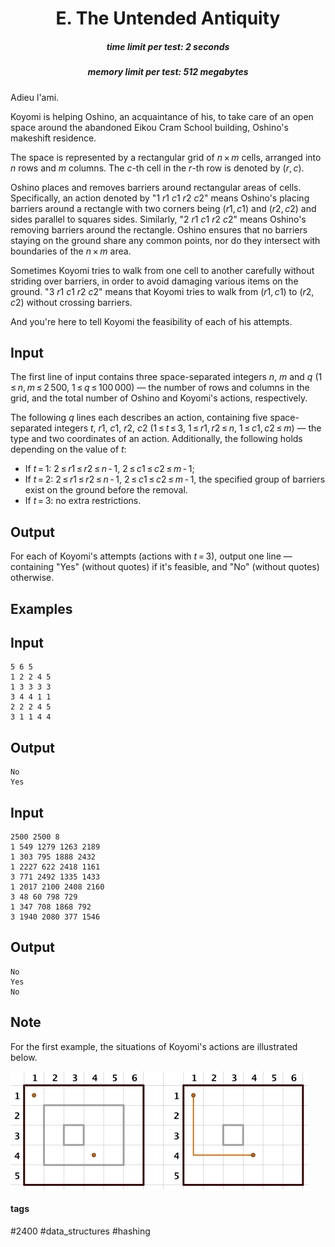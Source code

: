 <h1 style='text-align: center;'> E. The Untended Antiquity</h1>

<h5 style='text-align: center;'>time limit per test: 2 seconds</h5>
<h5 style='text-align: center;'>memory limit per test: 512 megabytes</h5>

Adieu l'ami.

Koyomi is helping Oshino, an acquaintance of his, to take care of an open space around the abandoned Eikou Cram School building, Oshino's makeshift residence.

The space is represented by a rectangular grid of *n* × *m* cells, arranged into *n* rows and *m* columns. The *c*-th cell in the *r*-th row is denoted by (*r*, *c*).

Oshino places and removes barriers around rectangular areas of cells. Specifically, an action denoted by "1 *r*1 *c*1 *r*2 *c*2" means Oshino's placing barriers around a rectangle with two corners being (*r*1, *c*1) and (*r*2, *c*2) and sides parallel to squares sides. Similarly, "2 *r*1 *c*1 *r*2 *c*2" means Oshino's removing barriers around the rectangle. Oshino ensures that no barriers staying on the ground share any common points, nor do they intersect with boundaries of the *n* × *m* area.

Sometimes Koyomi tries to walk from one cell to another carefully without striding over barriers, in order to avoid damaging various items on the ground. "3 *r*1 *c*1 *r*2 *c*2" means that Koyomi tries to walk from (*r*1, *c*1) to (*r*2, *c*2) without crossing barriers.

And you're here to tell Koyomi the feasibility of each of his attempts.

## Input

The first line of input contains three space-separated integers *n*, *m* and *q* (1 ≤ *n*, *m* ≤ 2 500, 1 ≤ *q* ≤ 100 000) — the number of rows and columns in the grid, and the total number of Oshino and Koyomi's actions, respectively.

The following *q* lines each describes an action, containing five space-separated integers *t*, *r*1, *c*1, *r*2, *c*2 (1 ≤ *t* ≤ 3, 1 ≤ *r*1, *r*2 ≤ *n*, 1 ≤ *c*1, *c*2 ≤ *m*) — the type and two coordinates of an action. Additionally, the following holds depending on the value of *t*: 

* If *t* = 1: 2 ≤ *r*1 ≤ *r*2 ≤ *n* - 1, 2 ≤ *c*1 ≤ *c*2 ≤ *m* - 1;
* If *t* = 2: 2 ≤ *r*1 ≤ *r*2 ≤ *n* - 1, 2 ≤ *c*1 ≤ *c*2 ≤ *m* - 1, the specified group of barriers exist on the ground before the removal.
* If *t* = 3: no extra restrictions.
## Output

For each of Koyomi's attempts (actions with *t* = 3), output one line — containing "Yes" (without quotes) if it's feasible, and "No" (without quotes) otherwise.

## Examples

## Input


```
5 6 5  
1 2 2 4 5  
1 3 3 3 3  
3 4 4 1 1  
2 2 2 4 5  
3 1 1 4 4  

```
## Output


```
No  
Yes  

```
## Input


```
2500 2500 8  
1 549 1279 1263 2189  
1 303 795 1888 2432  
1 2227 622 2418 1161  
3 771 2492 1335 1433  
1 2017 2100 2408 2160  
3 48 60 798 729  
1 347 708 1868 792  
3 1940 2080 377 1546  

```
## Output


```
No  
Yes  
No  

```
## Note

For the first example, the situations of Koyomi's actions are illustrated below.

 ![](images/f45ed6ddccf453342469ba20c7e940e4b5b0149b.png) 

#### tags 

#2400 #data_structures #hashing 